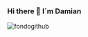 ### Hi there 👋 I´m Damian
![fondogithub](https://user-images.githubusercontent.com/117692425/210155033-d36bf2e3-1ff4-45a1-aa6e-5a28aa1b0b51.jpg)



